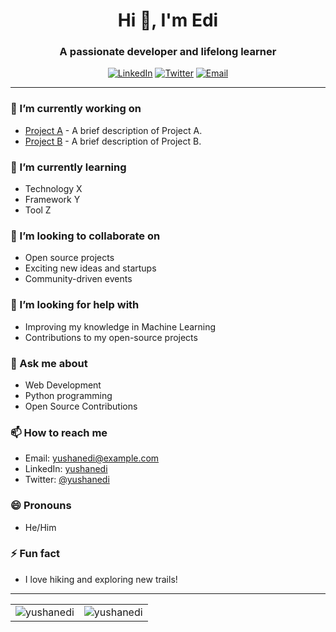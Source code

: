 <h1 align="center">Hi 👋, I'm Edi</h1>
<h3 align="center">A passionate developer and lifelong learner</h3>

<p align="center">
  <a href="https://www.linkedin.com/in/yushanedi/" target="_blank"><img src="https://img.shields.io/badge/-LinkedIn-blue?style=for-the-badge&logo=Linkedin&logoColor=white" alt="LinkedIn"></a>
  <a href="https://twitter.com/yushanedi" target="_blank"><img src="https://img.shields.io/badge/-Twitter-blue?style=for-the-badge&logo=Twitter&logoColor=white" alt="Twitter"></a>
  <a href="mailto:yushanedi@example.com"><img src="https://img.shields.io/badge/-Email-c14438?style=for-the-badge&logo=Gmail&logoColor=white" alt="Email"></a>
</p>

---

### 🔭 I’m currently working on
- [Project A](https://github.com/yushanedi/project-a) - A brief description of Project A.
- [Project B](https://github.com/yushanedi/project-b) - A brief description of Project B.

### 🌱 I’m currently learning
- Technology X
- Framework Y
- Tool Z

### 👯 I’m looking to collaborate on
- Open source projects
- Exciting new ideas and startups
- Community-driven events

### 🤔 I’m looking for help with
- Improving my knowledge in Machine Learning
- Contributions to my open-source projects

### 💬 Ask me about
- Web Development
- Python programming
- Open Source Contributions

### 📫 How to reach me
- Email: yushanedi@example.com
- LinkedIn: [yushanedi](https://www.linkedin.com/in/yushanedi/)
- Twitter: [@yushanedi](https://twitter.com/yushanedi)

### 😄 Pronouns
- He/Him

### ⚡ Fun fact
- I love hiking and exploring new trails!

---

<p align="center">
  <table>
    <tr>
      <td><img src="https://github-readme-stats.vercel.app/api?username=yushanedi&show_icons=true&theme=radical" alt="yushanedi" /></td>
      <td><img src="https://github-readme-streak-stats.herokuapp.com/?user=yushanedi&theme=radical" alt="yushanedi" /></td>
    </tr>
  </table>
</p>
